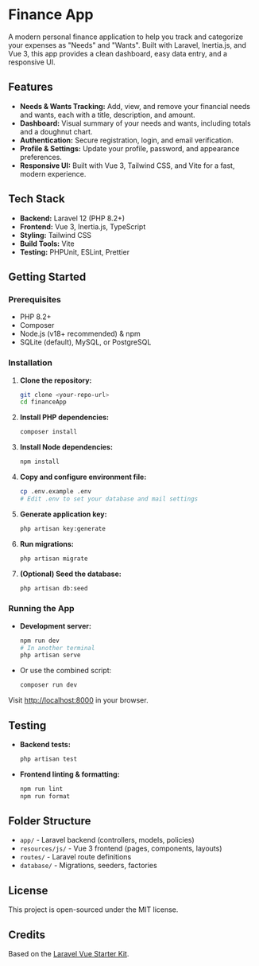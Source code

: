 # Finance App

A modern personal finance application to help you track and categorize your expenses as "Needs" and "Wants". Built with Laravel, Inertia.js, and Vue 3, this app provides a clean dashboard, easy data entry, and a responsive UI.

## Features

- **Needs & Wants Tracking:** Add, view, and remove your financial needs and wants, each with a title, description, and amount.
- **Dashboard:** Visual summary of your needs and wants, including totals and a doughnut chart.
- **Authentication:** Secure registration, login, and email verification.
- **Profile & Settings:** Update your profile, password, and appearance preferences.
- **Responsive UI:** Built with Vue 3, Tailwind CSS, and Vite for a fast, modern experience.

## Tech Stack

- **Backend:** Laravel 12 (PHP 8.2+)
- **Frontend:** Vue 3, Inertia.js, TypeScript
- **Styling:** Tailwind CSS
- **Build Tools:** Vite
- **Testing:** PHPUnit, ESLint, Prettier

## Getting Started

### Prerequisites
- PHP 8.2+
- Composer
- Node.js (v18+ recommended) & npm
- SQLite (default), MySQL, or PostgreSQL

### Installation

1. **Clone the repository:**
   ```sh
   git clone <your-repo-url>
   cd financeApp
   ```
2. **Install PHP dependencies:**
   ```sh
   composer install
   ```
3. **Install Node dependencies:**
   ```sh
   npm install
   ```
4. **Copy and configure environment file:**
   ```sh
   cp .env.example .env
   # Edit .env to set your database and mail settings
   ```
5. **Generate application key:**
   ```sh
   php artisan key:generate
   ```
6. **Run migrations:**
   ```sh
   php artisan migrate
   ```
7. **(Optional) Seed the database:**
   ```sh
   php artisan db:seed
   ```

### Running the App

- **Development server:**
  ```sh
  npm run dev
  # In another terminal
  php artisan serve
  ```
- Or use the combined script:
  ```sh
  composer run dev
  ```

Visit [http://localhost:8000](http://localhost:8000) in your browser.

## Testing

- **Backend tests:**
  ```sh
  php artisan test
  ```
- **Frontend linting & formatting:**
  ```sh
  npm run lint
  npm run format
  ```

## Folder Structure

- `app/` - Laravel backend (controllers, models, policies)
- `resources/js/` - Vue 3 frontend (pages, components, layouts)
- `routes/` - Laravel route definitions
- `database/` - Migrations, seeders, factories

## License

This project is open-sourced under the MIT license.

## Credits

Based on the [Laravel Vue Starter Kit](https://github.com/laravel/vue-starter-kit). 